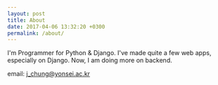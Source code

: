 ```yaml
---
layout: post
title: About
date: 2017-04-06 13:32:20 +0300
permalink: /about/
---
```


I'm Programmer for Python & Django. I've made quite a few web apps, especially on Django. Now, I am doing more on backend.

email: j_chung@yonsei.ac.kr
